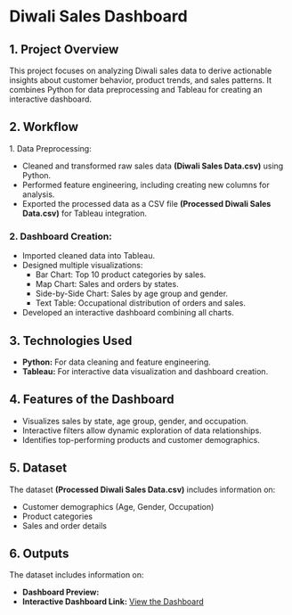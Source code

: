 # Diwali Sales Dashboard
<h2>1. Project Overview</h2>
<p>This project focuses on analyzing Diwali sales data to derive actionable insights about customer behavior, product trends, and sales patterns. It combines Python for data preprocessing and Tableau for creating an interactive dashboard.</p>

<h2>2. Workflow</h2>
<p>
    1. Data Preprocessing:
    <ul>
      <li>Cleaned and transformed raw sales data <b>(Diwali Sales Data.csv)</b> using Python.</li>
      <li>Performed feature engineering, including creating new columns for analysis.</li>
      <li>Exported the processed data as a CSV file <b>(Processed Diwali Sales Data.csv)</b> for Tableau integration.</li>
    </ul>
    <h3>2. Dashboard Creation:</h3>
    <ul>
      <li>Imported cleaned data into Tableau.</li>
      <li>
        Designed multiple visualizations:
        <ul type= "square">
          <li>Bar Chart: Top 10 product categories by sales.</li>
          <li>Map Chart: Sales and orders by states.</li>
          <li>Side-by-Side Chart: Sales by age group and gender.</li>
          <li>Text Table: Occupational distribution of orders and sales.</li>
        </ul>
      </li>
      <li>Developed an interactive dashboard combining all charts.</li>
    </ul>

</p>
<h2>3. Technologies Used</h2>
<ul>
  <li><b>Python:</b> For data cleaning and feature engineering.</li>
  <li><b>Tableau:</b> For interactive data visualization and dashboard creation.</li>
</ul>

<h2>4. Features of the Dashboard</h2>
<ul>
  <li>Visualizes sales by state, age group, gender, and occupation.</li>
  <li>Interactive filters allow dynamic exploration of data relationships.</li>
  <li>Identifies top-performing products and customer demographics.</li>
</ul>

<h2>5. Dataset</h2>
<p>The dataset <b>(Processed Diwali Sales Data.csv)</b> includes information on:</p>
<ul>
  <li>Customer demographics (Age, Gender, Occupation)</li>
  <li>Product categories</li>
  <li>Sales and order details</li>
</ul>

<h2>6. Outputs</h2>
<p>The dataset includes information on:</p>
<ul>
  <li><b>Dashboard Preview:</b> </li>
  <li><b>Interactive Dashboard Link:</b> <a href="https://public.tableau.com/views/dashboard_17323611107920/Dashboard1?:language=en-US&:sid=&:redirect=auth&:display_count=n&:origin=viz_share_link">View the Dashboard</a></li>
</ul>



